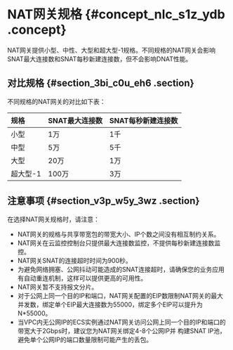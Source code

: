 # NAT网关规格 {#concept_nlc_s1z_ydb .concept}

NAT网关提供小型、中性、大型和超大型-1规格。不同规格的NAT网关会影响SNAT最大连接数和SNAT每秒新建连接数，但不会影响DNAT性能。

## 对比规格 {#section_3bi_c0u_eh6 .section}

不同规格的NAT网关的对比如下表：

|规格|SNAT最大连接数|SNAT每秒新建连接数|
|:-|:--------|:----------|
|小型|1万|1千|
|中型|5万|5千|
|大型|20万|1万|
|超大型-1|100万|3万|

## 注意事项 {#section_v3p_w5y_3wz .section}

在选择NAT网关规格时，请注意：

-   NAT网关的规格与共享带宽包的带宽大小、IP个数之间没有相互制约关系。
-   NAT网关在云监控控制台只提供最大连接数监控，不提供每秒新建连接数监控。
-   NAT网关SNAT的连接超时时间为900秒。
-   为避免网络拥塞、公网抖动可能造成的SNAT连接超时，请确保您的业务应用有自动重连机制，这样可以提供更高的可用性。
-   NAT网关暂不支持报文分片。
-   对于公网上同一个目的IP和端口，NAT网关配置的EIP数限制NAT网关的最大并发数，绑定单个EIP最大连接数为55000，绑定多个EIP可以提升为N\*55000。
-   当VPC内无公网IP的ECS实例通过NAT网关访问公网上同一个目的IP和端口的带宽大于2Gbps时，建议您为NAT网关绑定4-8个公网IP并 构建SNAT IP池，避免单个公网IP的端口数量限制可能产生的丢包。

